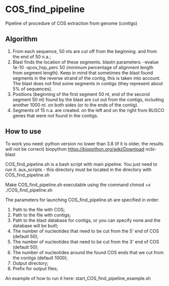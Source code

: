 # COS_find_pipeline
Pipeline of procedure of COS extraction from genome (contigs)

## Algorithm
1. From each sequence, 50 nts are cut off from the beginning. and from the end of 50 n.a.;
2. Blast finds the location of these segments.
blastn parameters:
-evalue 1e-10
-qcov_hsp_perc 50 (minimum percentage of alignment length from segment length).
Keep in mind that sometimes the blast found segments in the reverse strand of the contig, this is taken into account.
The blast does not find some segments in contigs (they represent about 5% of sequences).
3. Positions (beginning of the first segment 50 nt, end of the second segment 50 nt) found by the blast are cut out from the contigs, including another 1000 nt. on both sides (or to the ends of the contig).
4. Segments of 15 n.a. are created. on the left and on the right from BUSCO genes that were not found in the contigs.

## How to use
To work you need:
python version no lower than 3.8 (if it is older, the results will not be correct)
biopython https://biopython.org/wiki/Download
ncbi-blast
  
COS_find_pipeline.sh is a bash script with main pipeline. You just need to run it.
aux_scripts - this directory must be located in the directory with COS_find_pipeline.sh
 
Make COS_find_pipeline.sh executable using the command chmod +x ./COS_find_pipeline.sh
 
The parameters for launching COS_find_pipeline.sh are specified in order:
1. Path to the file with COS;
2. Path to the file with contigs;
3. Path to the blast database for contigs, or you can specify none and the database will be built;
4. The number of nucleotides that need to be cut from the 5' end of COS (default 50);
5. The number of nucleotides that need to be cut from the 3' end of COS (default 50);
6. The number of nucleotides around the found COS ends that we cut from the contigs (default 1000);
7. Output directory;
8. Prefix for output files;

An example of how to run it here:
start_COS_find_pipeline_example.sh
